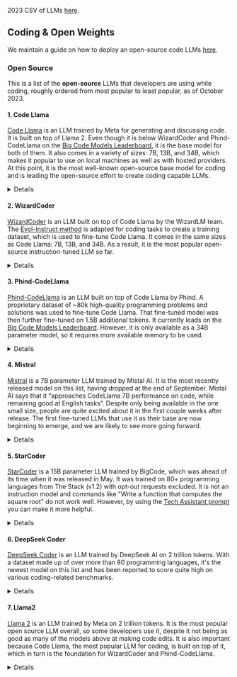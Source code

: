 
2023 CSV of LLMs [here](./LLMs.csv).

## Coding & Open Weights

We maintain a guide on how to deploy an open-source code LLMs [here](https://github.com/continuedev/deploy-os-code-llm).

### Open Source

This is a list of the **open-source** LLMs that developers are using while coding, roughly ordered from most popular to least popular, as of October 2023.

#### 1. Code Llama

[Code Llama](https://about.fb.com/news/2023/08/code-llama-ai-for-coding/) is an LLM trained by Meta for generating and discussing code. It is built on top of Llama 2. Even though it is below WizardCoder and Phind-CodeLlama on the [Big Code Models Leaderboard](https://huggingface.co/spaces/bigcode/bigcode-models-leaderboard), it is the base model for both of them. It also comes in a variety of sizes: 7B, 13B, and 34B, which makes it popular to use on local machines as well as with hosted providers. At this point, it is the most well-known open-source base model for coding and is leading the open-source effort to create coding capable LLMs.

<details>
    <summary>Details</summary>

    Creator: Meta
    Date released: August 24th, 2023
    License: Llama 2 Community
    Base model: Llama 2
    Parameters: 7B, 13B, 34B

</details>

#### 2. WizardCoder

[WizardCoder](https://github.com/nlpxucan/WizardLM/tree/main/WizardCoder) is an LLM built on top of Code Llama by the WizardLM team. The [Evol-Instruct method](https://x.com/WizardLM_AI/status/1705551243421090207?s=20) is adapted for coding tasks to create a training dataset, which is used to fine-tune Code Llama. It comes in the same sizes as Code Llama: 7B, 13B, and 34B. As a result, it is the most popular open-source instruction-tuned LLM so far.

<details>
    <summary>Details</summary>
    
    Creator: WizardLM
    Date released: August 26th, 2023
    License: Llama 2 Community
    Base model: Code Llama
    Parameters: 7B, 13B, 34B
    
</details>

#### 3. Phind-CodeLlama

[Phind-CodeLlama](https://www.phind.com/blog/code-llama-beats-gpt4) is an LLM built on top of Code Llama by Phind. A proprietary dataset of ~80k high-quality programming problems and solutions was used to fine-tune Code Llama. That fine-tuned model was then further fine-tuned on 1.5B additional tokens. It currently leads on the [Big Code Models Leaderboard](https://huggingface.co/spaces/bigcode/bigcode-models-leaderboard). However, it is only available as a 34B parameter model, so it requires more available memory to be used.

<details>
    <summary>Details</summary>
    
    Creator: Phind
    Date released: August 28th, 2023
    License: Llama 2 Community
    Base model: Code Llama
    Parameters: 34B

</details>

#### 4. Mistral

[Mistral](https://mistral.ai/news/announcing-mistral-7b) is a 7B parameter LLM trained by Mistal AI. It is the most recently released model on this list, having dropped at the end of September. Mistal AI says that it “approaches CodeLlama 7B performance on code, while remaining good at English tasks”. Despite only being available in the one small size, people are quite excited about it in the first couple weeks after release. The first fine-tuned LLMs that use it as their base are now beginning to emerge, and we are likely to see more going forward.

<details>
    <summary>Details</summary>
    
    Creator: Mistral AI
    Date released: September 27th, 2023
    License: Apache 2.0
    Base model: Mistral
    Parameters: 7B
    
</details>

#### 5. StarCoder

[StarCoder](https://huggingface.co/blog/starcoder) is a 15B parameter LLM trained by BigCode, which was ahead of its time when it was released in May. It was trained on 80+ programming languages from The Stack (v1.2) with opt-out requests excluded. It is not an instruction model and commands like "Write a function that computes the square root" do not work well. However, by using the [Tech Assistant prompt](https://huggingface.co/datasets/bigcode/ta-prompt) you can make it more helpful.

<details>
    <summary>Details</summary>
    
    Creator: BigCode
    Date released: May 4th, 2023
    License: OpenRAIL-M
    Base model: StarCoder
    Parameters: 15B
    
</details>

#### 6. DeepSeek Coder

[DeepSeek Coder](https://deepseekcoder.github.io) is an LLM trained by DeepSeek AI on 2 trillion tokens. With a dataset made up of over more than 80 programming languages, it's the newest model on this list and has been reported to score quite high on various coding-related benchmarks.

<details>
    <summary>Details</summary>
    
    Creator: DeepSeek AI
    Date released: November 3rd, 2023
    License: DeepSeek License Agreement
    Base model: DeepSeek Coder
    Parameters: 1.3B, 6.7B, 33B
    
</details>

#### 7. Llama2

[Llama 2](https://ai.meta.com/llama/#inside-the-model) is an LLM trained by Meta on 2 trillion tokens. It is the most popular open source LLM overall, so some developers use it, despite it not being as good as many of the models above at making code edits. It is also important because Code Llama, the most popular LLM for coding, is built on top of it, which in turn is the foundation for WizardCoder and Phind-CodeLlama.

<details>
    <summary>Details</summary>
    
    Creator: Meta
    Date released: July 18th, 2023
    License: Llama 2 Community
    Base model: Llama 2
    Parameters: 7B, 13B, 70B
    
</details>

